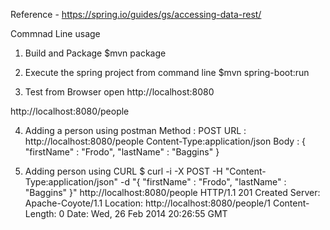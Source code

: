 Reference - https://spring.io/guides/gs/accessing-data-rest/

Commnad Line usage

1) Build and Package
$mvn package

2) Execute the spring project from command line
$mvn spring-boot:run


3) Test from Browser
open 
http://localhost:8080

http://localhost:8080/people

4) Adding a person using postman
Method : POST
URL : http://localhost:8080/people
Content-Type:application/json
Body : {  "firstName" : "Frodo",  "lastName" : "Baggins" }

5) Adding person using CURL
$ curl -i -X POST -H "Content-Type:application/json" -d "{  \"firstName\" : \"Frodo\",  \"lastName\" : \"Baggins\" }" http://localhost:8080/people
HTTP/1.1 201 Created
Server: Apache-Coyote/1.1
Location: http://localhost:8080/people/1
Content-Length: 0
Date: Wed, 26 Feb 2014 20:26:55 GMT